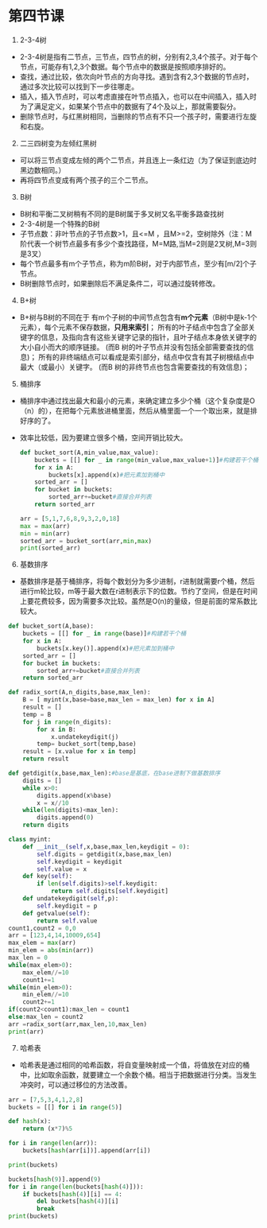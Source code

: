 # 第四节课
1. 2-3-4树
- 2-3-4树是指有二节点，三节点，四节点的树，分别有2,3,4个孩子。对于每个节点，可能存有1,2,3个数据。每个节点中的数据是按照顺序排好的。
- 查找，通过比较，依次向叶节点的方向寻找。遇到含有2,3个数据的节点时，通过多次比较可以找到下一步往哪走。
- 插入，插入节点时，可以考虑直接在叶节点插入，也可以在中间插入，插入时为了满足定义，如果某个节点中的数据有了4个及以上，那就需要裂分。
- 删除节点时，与红黑树相同，当删除的节点有不只一个孩子时，需要进行左旋和右旋。

2. 二三四树变为左倾红黑树
- 可以将三节点变成左倾的两个二节点，并且连上一条红边（为了保证到底边时黑边数相同。）
- 再将四节点变成有两个孩子的三个二节点。

3. B树
- B树和平衡二叉树稍有不同的是B树属于多叉树又名平衡多路查找树
- 2-3-4树是一个特殊的B树
- 子节点数：非叶节点的子节点数>1，且<=M ，且M>=2，空树除外（注：M阶代表一个树节点最多有多少个查找路径，M=M路,当M=2则是2叉树,M=3则是3叉）
- 每个节点最多有m个子节点，称为m阶B树，对于内部节点，至少有[m/2]个子节点。
- B树删除节点时，如果删除后不满足条件二，可以通过旋转修改。

4. B+树
- B+树与B树的不同在于
    有m个子树的中间节点包含有**m个元素**（B树中是k-1个元素），每个元素不保存数据，**只用来索引**；
    所有的叶子结点中包含了全部关键字的信息，及指向含有这些关键字记录的指针，且叶子结点本身依关键字的大小自小而大的顺序链接。 (而B 树的叶子节点并没有包括全部需要查找的信息)；
    所有的非终端结点可以看成是索引部分，结点中仅含有其子树根结点中最大（或最小）关键字。 (而B 树的非终节点也包含需要查找的有效信息)；
    
5. 桶排序
- 桶排序中通过找出最大和最小的元素，来确定建立多少个桶（这个复杂度是O（n）的），在把每个元素放进桶里面，然后从桶里面一个一个取出来，就是排好序的了。

- 效率比较低，因为要建立很多个桶，空间开销比较大。

  ```python
  def bucket_sort(A,min_value,max_value):
      buckets = [[] for _ in range(min_value,max_value+1)]#构建若干个桶
      for x in A:
          buckets[x].append(x)#把元素加到桶中
      sorted_arr = []
      for bucket in buckets:
          sorted_arr+=bucket#直接合并列表
      return sorted_arr
  
  arr = [5,1,7,6,8,9,3,2,0,18]
  max = max(arr)
  min = min(arr)
  sorted_arr = bucket_sort(arr,min,max)
  print(sorted_arr)
  
  ```
6. 基数排序
- 基数排序是基于桶排序，将每个数划分为多少进制，r进制就需要r个桶，然后进行m轮比较，m等于最大数在r进制表示下的位数。节约了空间，但是在时间上要花费较多，因为需要多次比较。虽然是O(n)的量级，但是前面的常系数比较大。

```python
def bucket_sort(A,base):
    buckets = [[] for _ in range(base)]#构建若干个桶
    for x in A:
        buckets[x.key()].append(x)#把元素加到桶中
    sorted_arr = []
    for bucket in buckets:
        sorted_arr+=bucket#直接合并列表
    return sorted_arr

def radix_sort(A,n_digits,base,max_len):
    B = [ myint(x,base=base,max_len = max_len) for x in A]
    result = []
    temp = B
    for j in range(n_digits):
        for x in B:
            x.undatekeydigit(j)
        temp= bucket_sort(temp,base)
    result = [x.value for x in temp]
    return result

def getdigit(x,base,max_len):#base是基底，在base进制下做基数排序
    digits = []
    while x>0:
        digits.append(x%base)
        x = x//10
    while(len(digits)<max_len):
        digits.append(0)
    return digits

class myint:
    def __init__(self,x,base,max_len,keydigit = 0):
        self.digits = getdigit(x,base,max_len)
        self.keydigit = keydigit
        self.value = x
    def key(self):
        if len(self.digits)>self.keydigit:
            return self.digits[self.keydigit]
    def undatekeydigit(self,p):
        self.keydigit = p
    def getvalue(self):
        return self.value
count1,count2 = 0,0
arr = [123,4,14,10009,654]
max_elem = max(arr)
min_elem = abs(min(arr))
max_len = 0
while(max_elem>0):
    max_elem//=10
    count1+=1
while(min_elem>0):
    min_elem//=10
    count2+=1
if(count2<count1):max_len = count1
else:max_len = count2
arr =radix_sort(arr,max_len,10,max_len)
print(arr)

```

7. 哈希表
- 哈希表是通过相同的哈希函数，将自变量映射成一个值，将值放在对应的桶中，比如取余函数，就要建立一个余数个桶。相当于把数据进行分类。当发生冲突时，可以通过移位的方法改善。

```python
arr = [7,5,3,4,1,2,8]
buckets = [[] for i in range(5)]

def hash(x):
    return (x*7)%5

for i in range(len(arr)):
    buckets[hash(arr[i])].append(arr[i])

print(buckets)

buckets[hash(9)].append(9)
for i in range(len(buckets[hash(4)])):
    if buckets[hash(4)][i] == 4:
        del buckets[hash(4)][i]
        break
print(buckets)
```



